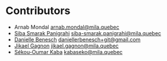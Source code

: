 # Contributors

* Arnab Mondal [arnab.mondal@mila.quebec](mailto:arnab.mondal@mila.quebec)
* [Siba Smarak Panigrahi](https://sibasmarak.github.io/) [siba-smarak.panigrahi@mila.quebec](mailto:siba-smarak.panigrahi@mila.quebec)
* [Danielle Benesch](https://github.com/danibene) [daniellerbenesch+git@gmail.com](mailto:daniellerbenesch+git@gmail.com)
* [Jikael Gagnon](https://github.com/jikaelgagnon) [jikael.gagnon@mila.quebec](mailto:jikael.gagnon@mila.quebec)
* [Sékou-Oumar Kaba](https://oumarkaba.github.io) [kabaseko@mila.quebec](mailto:kabaseko@mila.quebec)
